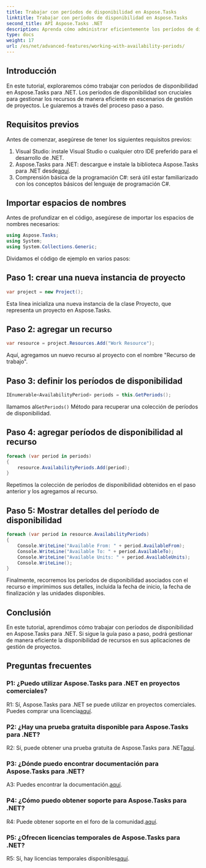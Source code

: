 ```yaml
---
title: Trabajar con períodos de disponibilidad en Aspose.Tasks
linktitle: Trabajar con períodos de disponibilidad en Aspose.Tasks
second_title: API Aspose.Tasks .NET
description: Aprenda cómo administrar eficientemente los períodos de disponibilidad de recursos usando Aspose.Tasks para .NET. Este tutorial proporciona una guía paso a paso para trabajar con períodos de disponibilidad en sus proyectos .NET.
type: docs
weight: 17
url: /es/net/advanced-features/working-with-availability-periods/
---
```

## Introducción

En este tutorial, exploraremos cómo trabajar con períodos de disponibilidad en Aspose.Tasks para .NET. Los períodos de disponibilidad son cruciales para gestionar los recursos de manera eficiente en escenarios de gestión de proyectos. Le guiaremos a través del proceso paso a paso.

## Requisitos previos

Antes de comenzar, asegúrese de tener los siguientes requisitos previos:

1. Visual Studio: instale Visual Studio o cualquier otro IDE preferido para el desarrollo de .NET.
2.  Aspose.Tasks para .NET: descargue e instale la biblioteca Aspose.Tasks para .NET desde[aquí](https://releases.aspose.com/tasks/net/).
3. Comprensión básica de la programación C#: será útil estar familiarizado con los conceptos básicos del lenguaje de programación C#.

## Importar espacios de nombres

Antes de profundizar en el código, asegúrese de importar los espacios de nombres necesarios:

```csharp
using Aspose.Tasks;
using System;
using System.Collections.Generic;


```

Dividamos el código de ejemplo en varios pasos:

## Paso 1: crear una nueva instancia de proyecto

```csharp
var project = new Project();
```

Esta línea inicializa una nueva instancia de la clase Proyecto, que representa un proyecto en Aspose.Tasks.

## Paso 2: agregar un recurso

```csharp
var resource = project.Resources.Add("Work Resource");
```

Aquí, agregamos un nuevo recurso al proyecto con el nombre "Recurso de trabajo".

## Paso 3: definir los períodos de disponibilidad

```csharp
IEnumerable<AvailabilityPeriod> periods = this.GetPeriods();
```

 llamamos al`GetPeriods()` Método para recuperar una colección de períodos de disponibilidad.

## Paso 4: agregar períodos de disponibilidad al recurso

```csharp
foreach (var period in periods)
{
    resource.AvailabilityPeriods.Add(period);
}
```

Repetimos la colección de períodos de disponibilidad obtenidos en el paso anterior y los agregamos al recurso.

## Paso 5: Mostrar detalles del período de disponibilidad

```csharp
foreach (var period in resource.AvailabilityPeriods)
{
    Console.WriteLine("Available From: " + period.AvailableFrom);
    Console.WriteLine("Available To: " + period.AvailableTo);
    Console.WriteLine("Available Units: " + period.AvailableUnits);
    Console.WriteLine();
}
```

Finalmente, recorremos los períodos de disponibilidad asociados con el recurso e imprimimos sus detalles, incluida la fecha de inicio, la fecha de finalización y las unidades disponibles.

## Conclusión

En este tutorial, aprendimos cómo trabajar con períodos de disponibilidad en Aspose.Tasks para .NET. Si sigue la guía paso a paso, podrá gestionar de manera eficiente la disponibilidad de recursos en sus aplicaciones de gestión de proyectos.

## Preguntas frecuentes

### P1: ¿Puedo utilizar Aspose.Tasks para .NET en proyectos comerciales?

 R1: Sí, Aspose.Tasks para .NET se puede utilizar en proyectos comerciales. Puedes comprar una licencia[aquí](https://purchase.aspose.com/buy).

### P2: ¿Hay una prueba gratuita disponible para Aspose.Tasks para .NET?

 R2: Sí, puede obtener una prueba gratuita de Aspose.Tasks para .NET[aquí](https://releases.aspose.com/).

### P3: ¿Dónde puedo encontrar documentación para Aspose.Tasks para .NET?

 A3: Puedes encontrar la documentación.[aquí](https://reference.aspose.com/tasks/net/).

### P4: ¿Cómo puedo obtener soporte para Aspose.Tasks para .NET?

 R4: Puede obtener soporte en el foro de la comunidad.[aquí](https://forum.aspose.com/c/tasks/15).

### P5: ¿Ofrecen licencias temporales de Aspose.Tasks para .NET?

 R5: Sí, hay licencias temporales disponibles[aquí](https://purchase.aspose.com/temporary-license/).